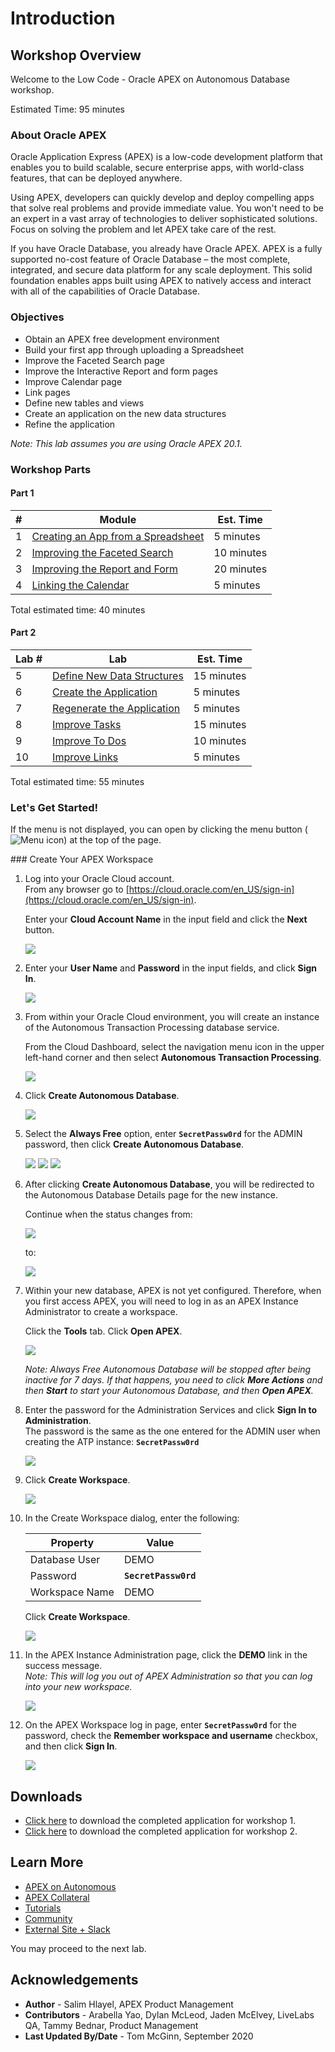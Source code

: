 # Introduction

## Workshop Overview

Welcome to the Low Code - Oracle APEX on Autonomous Database workshop.

Estimated Time: 95 minutes

### About Oracle APEX

Oracle Application Express (APEX) is a low-code development platform that enables you to build scalable, secure enterprise apps, with world-class features, that can be deployed anywhere.

Using APEX, developers can quickly develop and deploy compelling apps that solve real problems and provide immediate value. You won't need to be an expert in a vast array of technologies to deliver sophisticated solutions. Focus on solving the problem and let APEX take care of the rest.

If you have Oracle Database, you already have Oracle APEX. APEX is a fully supported no-cost feature of Oracle Database – the most complete, integrated, and secure data platform for any scale deployment. This solid foundation enables apps built using APEX to natively access and interact with all of the capabilities of Oracle Database.

### Objectives

- Obtain an APEX free development environment
- Build your first app through uploading a Spreadsheet
- Improve the Faceted Search page
- Improve the Interactive Report and form pages
- Improve Calendar page
- Link pages
- Define new tables and views
- Create an application on the new data structures
- Refine the application

*Note: This lab assumes you are using Oracle APEX 20.1.*

### Workshop Parts

#### Part 1

| # | Module | Est. Time |
| --- | --- | --- |
| 1 | [Creating an App from a Spreadsheet](?lab=part-1---lab-1-create-app-spreadsheet) | 5 minutes |
| 2| [Improving the Faceted Search](?lab=part-1---lab-2-improve-faceted-search) | 10 minutes |
| 3 | [Improving the Report and Form](?lab=part-1---lab-3-improve-report-form) | 20 minutes |
| 4 | [Linking the Calendar](?lab=part-1---lab-4-link-calendar) | 5 minutes |

Total estimated time: 40 minutes

#### Part 2

| Lab # | Lab | Est. Time |
| --- | --- | --- |
| 5 | [Define New Data Structures](?lab=part-2---lab-1-define-new-data) | 15 minutes |
| 6 | [Create the Application](?lab=part-2---lab-2-create-application) | 5 minutes |
| 7 | [Regenerate the Application](?lab=part-2---lab-3-regenerate-application) | 5 minutes |
| 8 | [Improve Tasks](?lab=part-2---lab-4-improve-tasks) | 15 minutes |
| 9 | [Improve To Dos](?lab=part-2---lab-5-improve-dos) | 10 minutes |
| 10 | [Improve Links](?lab=part-2---lab-6-improve-links) | 5 minutes |

Total estimated time: 55 minutes

### **Let's Get Started!**

If the menu is not displayed, you can open by clicking the menu button (![Menu icon](./images/menu-button.png)) at the top of the page.

<if type="freetier">
### Create Your APEX Workspace


1. Log into your Oracle Cloud account.        
    From any browser go to [https://cloud.oracle.com/en_US/sign-in](https://cloud.oracle.com/en_US/sign-in).

    Enter your **Cloud Account Name** in the input field and click the **Next** button.

    ![](images/enter-oracle-cloud-account-name.png " ")

2. Enter your **User Name** and **Password** in the input fields, and click **Sign In**.

    ![](images/enter-user-name-and-password.png " ")

3. From within your Oracle Cloud environment, you will create an instance of the Autonomous Transaction Processing database service.

    From the Cloud Dashboard, select the navigation menu icon in the upper left-hand corner and then select **Autonomous Transaction Processing**.

    ![](https://raw.githubusercontent.com/oracle/learning-library/master/common/images/console/database-atp.png " ")

4. Click **Create Autonomous Database**.

    ![](images/click-create-autonomous-database.png " ")

5. Select the **Always Free** option, enter **```SecretPassw0rd```** for the ADMIN password, then click **Create Autonomous Database**.

    ![](images/atp-settings-1.png " ")
    ![](images/atp-settings-2.png " ")
    ![](images/atp-settings-3.png " ")

6. After clicking **Create Autonomous Database**, you will be redirected to the Autonomous Database Details page for the new instance.

    Continue when the status changes from:

    ![](images/status-provisioning.png " ")

    to:

    ![](images/status-available.png " ")

7. Within your new database, APEX is not yet configured. Therefore, when you first access APEX, you will need to log in as an APEX Instance Administrator to create a workspace.

    Click the **Tools** tab.
    Click **Open APEX**.

    ![](images/click-apex.png " ")

    *Note: Always Free Autonomous Database will be stopped after being inactive for 7 days. If that happens, you need to click **More Actions** and then **Start** to start your Autonomous Database, and then **Open APEX**.*

8. Enter the password for the Administration Services and click **Sign In to Administration**.     
    The password is the same as the one entered for the ADMIN user when creating the ATP instance: **```SecretPassw0rd```**

    ![](images/log-in-as-admin.png " ")

9. Click **Create Workspace**.

    ![](images/welcome-create-workspace.png " ")

10. In the Create Workspace dialog, enter the following:

    | Property | Value |
    | --- | --- |
    | Database User | DEMO |
    | Password | **`SecretPassw0rd`** |
    | Workspace Name | DEMO |

    Click **Create Workspace**.

    ![](images/create-workspace.png " ")

11. In the APEX Instance Administration page, click the **DEMO** link in the success message.         
    *Note: This will log you out of APEX Administration so that you can log into your new workspace.*

    ![](images/log-out-from-admin.png " ")

12. On the APEX Workspace log in page, enter **``SecretPassw0rd``** for the password, check the **Remember workspace and username** checkbox, and then click **Sign In**.

    ![](images/log-in-to-workspace.png " ")
</if>

## Downloads

- [Click here](../../spreadsheet/0-workshop-intro-and-setup/files/spreadsheet-app.sql) to download the completed application for workshop 1.
- [Click here](../../proof-of-concept/intro/files/proofofconcept-app.sql) to download the completed application for workshop 2.

## Learn More

- [APEX on Autonomous](https://apex.oracle.com/autonomous)
- [APEX Collateral](https://apex.oracle.com)
- [Tutorials](https://apex.oracle.com/en/learn/tutorials)
- [Community](https://apex.oracle.com/community)
- [External Site + Slack](http://apex.world)

You may proceed to the next lab.

## Acknowledgements

- **Author** - Salim Hlayel, APEX Product Management
- **Contributors** - Arabella Yao, Dylan McLeod, Jaden McElvey, LiveLabs QA, Tammy Bednar, Product Management
- **Last Updated By/Date** - Tom McGinn, September 2020

